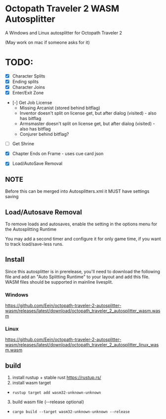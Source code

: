 # Octopath Traveler 2 WASM Autosplitter

A Windows and Linux autosplitter for Octopath Traveler 2 

(May work on mac if someone asks for it)

# TODO:

- [x] Character Splits
- [x] Ending splits
- [x] Character Joins
- [x] Enter/Exit Zone
- [-] Get Job License
  - Missing Arcanist (stored behind bitflag)
  - Inventor doesn't split on license get, but after dialog (visited) - also has bitflag
  - Armsmaster doesn't split on license get, but after dialog (visited) - also has bitflag
  - Conjurer behind bitflag?
- [ ] Get Shrine
- [x] Chapter Ends on Frame - uses cue card json
- [x] Load/AutoSave Removal


## NOTE

Before this can be merged into Autosplitters.xml it MUST have settings saving

## Load/Autosave Removal 

To remove loads and autosaves, enable the setting in the options menu for the Autosplitting Runtime 

You may add a second timer and configure it for only game time, if you want to track load/save-less runs.

## Install

Since this autosplitter is in prerelease, you'll need to download the following file and add an "Auto Splitting Runtime" to your layout and add this file. WASM files should be supported in mainline livesplit.

### Windows

https://github.com/Eein/octopath-traveler-2-autosplitter-wasm/releases/latest/download/octopath_traveler_2_autosplitter_wasm.wasm

### Linux

https://github.com/Eein/octopath-traveler-2-autosplitter-wasm/releases/latest/download/octopath_traveler_2_autosplitter_linux_wasm.wasm

## build
1. install rustup + stable rust https://rustup.rs/
2. install wasm target
  - `rustup target add wasm32-unknown-unknown`
3. build wasm file (--release optional)
  - `cargo build --target wasm32-unknown-unknown --release`

